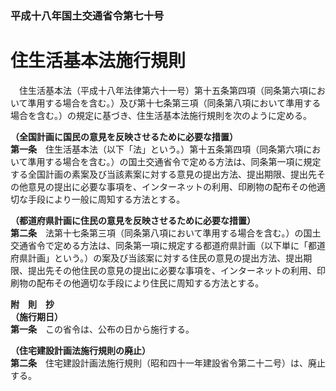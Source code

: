### 平成十八年国土交通省令第七十号  
# 住生活基本法施行規則  
　住生活基本法（平成十八年法律第六十一号）第十五条第四項（同条第六項において準用する場合を含む。）及び第十七条第三項（同条第八項において準用する場合を含む。）の規定に基づき、住生活基本法施行規則を次のように定める。  
  
**（全国計画に国民の意見を反映させるために必要な措置）**  
**第一条**　住生活基本法（以下「法」という。）第十五条第四項（同条第六項において準用する場合を含む。）の国土交通省令で定める方法は、同条第一項に規定する全国計画の素案及び当該素案に対する意見の提出方法、提出期限、提出先その他意見の提出に必要な事項を、インターネットの利用、印刷物の配布その他適切な手段により一般に周知する方法とする。  
  
**（都道府県計画に住民の意見を反映させるために必要な措置）**  
**第二条**　法第十七条第三項（同条第八項において準用する場合を含む。）の国土交通省令で定める方法は、同条第一項に規定する都道府県計画（以下単に「都道府県計画」という。）の案及び当該案に対する住民の意見の提出方法、提出期限、提出先その他住民の意見の提出に必要な事項を、インターネットの利用、印刷物の配布その他適切な手段により住民に周知する方法とする。  
  
**附　則　抄**  
**（施行期日）**  
**第一条**　この省令は、公布の日から施行する。  
  
**（住宅建設計画法施行規則の廃止）**  
**第二条**　住宅建設計画法施行規則（昭和四十一年建設省令第二十二号）は、廃止する。  
  
